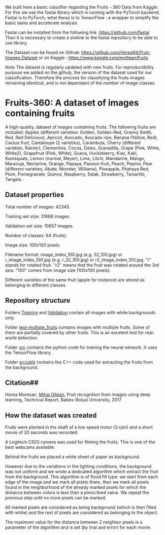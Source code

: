 We built here a basic classifier regarding the Fruits - 360 Data from Kaggle.
For this we use the fastai library which is running with the PyTorch backend. Fastai is to PyTorch, what Keras is to TensorFlow : a wrapper to simplify the basic tasks and accelerate analysis.

Fastai can be installed from the following link :https://github.com/fastai
Then it is necessary to create a simlink to the fastai repository to be able to use library.

The Dataset can be found on Github: 
https://github.com/Horea94/Fruit-Images-Dataset
or on Kaggle :
https://www.kaggle.com/moltean/fruits

*Note* The dataset is regularly updated with new fruits. For reproductibility purpose we added on the github, the version of the dataset used for our classification.
Therefore the process for classifying the fruits images remaining identical, and is not dependant of the number of image classes.

# Fruits-360: A dataset of images containing fruits #

A high-quality, dataset of images containing fruits. The following fruits are included: 
Apples (different varieties: Golden, Golden-Red, Granny Smith, Red, Red Delicious), Apricot, Avocado, Avocado ripe, Banana (Yellow, Red), Cactus fruit, Cantaloupe (2 varieties), Carambula, Cherry (different varieties, Rainier), Clementine, Cocos, Dates, Granadilla, Grape (Pink, White, White2), Grapefruit (Pink, White), Guava, Huckleberry, Kiwi, Kaki, Kumsquats, Lemon (normal, Meyer), Lime, Litchi, Mandarine, Mango, Maracuja, Nectarine, Orange, Papaya, Passion fruit, Peach, Pepino, Pear (different varieties, Abate, Monster, Williams), Pineapple, Pitahaya Red, Plum, Pomegranate, Quince, Raspberry, Salak, Strawberry, Tamarillo, Tangelo.

## Dataset properties ##

Total number of images: 42345.

Training set size: 31688 images.

Validation set size: 10657 images.

Number of classes: 64 (fruits).

Image size: 100x100 pixels.

Filename format: image_index_100.jpg (e.g. 32_100.jpg) or r_image_index_100.jpg (e.g. r_32_100.jpg) or r2_image_index_100.jpg. "r" stands for rotated fruit. "r2" means that the fruit was rotated around the 3rd axis. "100" comes from image size (100x100 pixels).

Different varieties of the same fruit (apple for instance) are stored as belonging to different classes.

## Repository structure ##

Folders [Training](Training) and [Validation](Validation) contain all images with white backgrounds only.

Folder [test-multiple_fruits](test-multiple_fruits) contains images with multiple fruits. Some of them are partially covered by other fruits. This is an excelent test for real-world detection.

Folder [src](src) contains the python code for training the neural network. It uses the TensorFlow library.

Folder [src/utils](src/utils) contains the C++ code used for extracting the fruits from the background. 


## Citation##

Horea Muresan, [Mihai Oltean](https://mihaioltean.github.io), Fruit recognition from images using deep learning, Technical Report, Babes-Bolyai University, 2017

## How the dataset was created ##

Fruits were planted in the shaft of a low speed motor (3 rpm) and a short movie of 20 seconds was recorded. 

A Logitech C920 camera was used for filming the fruits. This is one of the best webcams available.

Behind the fruits we placed a white sheet of paper as background. 

However due to the variations in the lighting conditions, the background was not uniform and we wrote a dedicated algorithm which extract the fruit from the background. This algorithm is of flood fill type: 
we start from each edge of the image and we mark all pixels there, then we mark all pixels found in the neighborhood of the already marked pixels for which the distance between colors is less than a prescribed value. We repeat the previous step until no more pixels can be marked.

All marked pixels are considered as being background (which is then filled with white) and the rest of pixels are considered as belonging to the object.

The maximum value for the distance between 2 neighbor pixels is a parameter of the algorithm and is set (by trial and error) for each movie.

